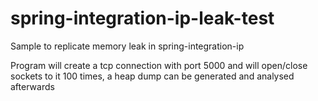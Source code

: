 # spring-integration-ip-leak-test
Sample to replicate memory leak in spring-integration-ip

Program will create a tcp connection with port 5000 and will open/close sockets to it 100 times, a heap dump can be generated and analysed afterwards

